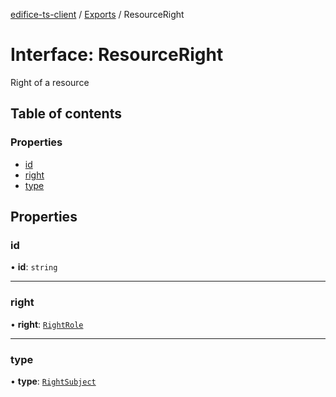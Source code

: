 [edifice-ts-client](../README.md) / [Exports](../modules.md) / ResourceRight

# Interface: ResourceRight

Right of a resource

## Table of contents

### Properties

- [id](ResourceRight.md#id)
- [right](ResourceRight.md#right)
- [type](ResourceRight.md#type)

## Properties

### id

• **id**: `string`

___

### right

• **right**: [`RightRole`](../modules.md#rightrole)

___

### type

• **type**: [`RightSubject`](../modules.md#rightsubject)
